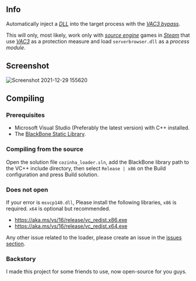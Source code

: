 ## Info
Automatically inject a [_DLL_](https://en.wikipedia.org/wiki/Dynamic-link_library) into the target process with the [_VAC3 bypass_](https://github.com/zyhp/vac3_inhibitor).

This will only, most likely, work only with [_source engine_](https://en.wikipedia.org/wiki/Source_(game_engine)) games in [_Steam_](https://en.wikipedia.org/wiki/Steam_(service)) that use [_VAC3_](https://en.wikipedia.org/wiki/Valve_Anti-Cheat) as a protection measure and load `serverbrowser.dll` as a _process module_.

## Screenshot
![Screenshot 2021-12-29 155620](https://user-images.githubusercontent.com/17802984/147694699-226bb43d-7928-407a-91fd-af0930818a78.png)

## Compiling
### Prerequisites
- Microsoft Visual Studio (Preferably the latest version) with C++ installed.
- The [BlackBone Static Library](https://github.com/DarthTon/Blackbone).

### Compiling from the source
Open the solution file `cozinha_loader.sln`, add the BlackBone library path to the VC++ include directory, then select `Release | x86` on the Build configuration and press Build solution.

### Does not open
If your error is `msvcp140.dll`, Please install the following libraries, `x86` is required. `x64` is optional but recommended.
- https://aka.ms/vs/16/release/vc_redist.x86.exe
- https://aka.ms/vs/16/release/vc_redist.x64.exe

Any other issue related to the loader, please create an issue in the [issues section](https://github.com/b1scoito/cozinha_loader/issues).

### Backstory
I made this project for some friends to use, now open-source for you guys.
